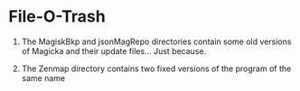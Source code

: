 # File-O-Trash
1. The MagiskBkp and jsonMagRepo directories contain some old versions of Magicka and their update files... Just because.

2. The Zenmap directory contains two fixed versions of the program of the same name
